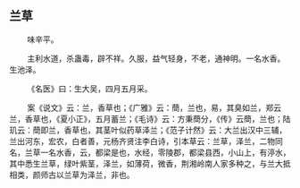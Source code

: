 ## 兰草
<p>&emsp;&emsp;
味辛平。
</p>
<p>&emsp;&emsp;
主利水道，杀蛊毒，辟不祥。久服，益气轻身，不老，通神明。一名水香。生池泽。
</p>
<p>&emsp;&emsp;
《名医》曰：生大吴，四月五月采。
</p>
<p>&emsp;&emsp;
案《说文》云：兰，香草也；《广雅》云：蕳，兰也，易，其臭如兰，郑云兰，香草也，《夏小正》，五月蓄兰；《毛诗》云：方秉蕳分，《传》云蕳，兰也；陆玑云：蕳即兰，香草也，其茎叶似药草泽兰；《范子计然》云：大兰出汉中三辅，兰出河东，宏农，白者善，元杨齐贤注李白诗，引本草云：兰草，泽兰，二物同名，兰草一名水香，云，都梁是也，水经，零陵郡，都梁县西，小山上，有渟水，其中悉生兰草，绿叶紫茎，泽兰，如薄荷，微香，荆湘岭南人家多种之，与兰大抵相类，颜师古以兰草为泽兰，非也。
</p>
